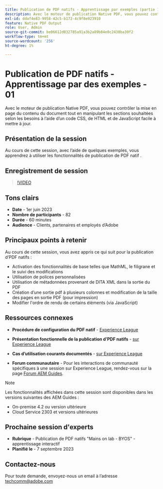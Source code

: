 ```yaml
---
title: Publication de PDF natifs - Apprentissage par exemples (partie 1)
description: Avec le moteur de publication Native PDF, vous pouvez contrôler la mise en page du contenu du document tout en manipulant les sections souhaitées selon les besoins à l’aide de CSS, de HTML et de JavaScript faciles à mettre à jour.
exl-id: ddaf4e83-9958-42c5-b172-4c9f8e923910
feature: Native PDF Output
role: User, Admin
source-git-commit: be06612d832785a91a3b2a89b84e0c2438ba30f2
workflow-type: tm+mt
source-wordcount: '256'
ht-degree: 1%

---
```


# Publication de PDF natifs - Apprentissage par des exemples - 01

Avec le moteur de publication Native PDF, vous pouvez contrôler la mise en page du contenu du document tout en manipulant les sections souhaitées selon les besoins à l’aide d’un code CSS, de HTML et de JavaScript facile à mettre à jour.

## Présentation de la session

Au cours de cette session, avec l’aide de quelques exemples, vous apprendrez à utiliser les fonctionnalités de publication de PDF natif .

## Enregistrement de session

>[!VIDEO](https://video.tv.adobe.com/v/3420092/native-pdf-aem-guides?quality=12&learn=on)

## Tons clairs

- **Date** - 1er juin 2023
- **Nombre de participants** - 82
- **Durée** - 60 minutes
- **Audience** - Clients, partenaires et employés d’Adobe

## Principaux points à retenir

Au cours de cette session, vous avez appris ce qui suit pour la publication d’PDF natifs :
- Activation des fonctionnalités de base telles que MathML, le filigrane et le suivi des modifications
- Utilisation de polices personnalisées
- Utilisation de métadonnées provenant de DITA XML dans la sortie du PDF
- Création d’une sortie pdf à plusieurs colonnes et modification de la taille des pages en sortie PDF (pour impression)
- Modifier l&#39;ordre de rendu de certains éléments (via JavaScript)


## Ressources connexes

- **Procédure de configuration du PDF natif** - [Experience League](https://experienceleague.adobe.com/docs/experience-manager-guides-learn/tutorials/knowledge-base/kb-articles/publishing/configuring-aem-environment-for-native-pdf-publishing.html?lang=en)

- **Présentation fonctionnelle de la publication d’PDF natifs** - [sur Experience League](https://experienceleague.adobe.com/docs/experience-manager-guides-learn/tutorials/knowledge-base/expert-session/native-pdf-publishing-essentials-feb23.html?lang=en)

- **Cas d’utilisation courants documentés** - [sur Experience League](https://experienceleague.adobe.com/docs/experience-manager-guides-learn/tutorials/install-guide/on-prem-ig/output-gen-config/config-native-pdf-publish/content-styles/stylesheet.html?lang=en)

- **Forum communautaire** - Pour les interactions de communauté spécifiques à une session sur Experience League, rendez-vous sur la page  [Forum AEM Guides](https://experienceleaguecommunities.adobe.com/t5/experience-manager-guides/bd-p/xml-documentation-discussions).

>[!NOTE]
>
> Les fonctionnalités affichées dans cette session sont disponibles dans les versions suivantes des AEM Guides :
> - On-premise 4.2 ou version ultérieure
> - Cloud Service 2303 et versions ultérieures

## Prochaine session d&#39;experts

- **Rubrique** - Publication de PDF natifs &quot;Mains on lab - BYOS&quot; - apprentissage interactif
- **Planifié le** - 7 septembre 2023

## Contactez-nous

Pour toute demande, envoyez-nous un email à l’adresse <techcomm@adobe.com>
